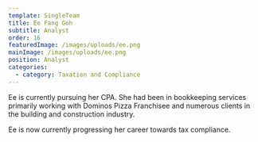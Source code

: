 ```yaml
---
template: SingleTeam
title: Ee Fang Goh
subtitle: Analyst
order: 16
featuredImage: /images/uploads/ee.png
mainImage: /images/uploads/ee.png
position: Analyst
categories:
  - category: Taxation and Compliance
---
```


Ee is currently pursuing her CPA. She had been in bookkeeping services primarily working with Dominos Pizza Franchisee and numerous clients in the building and construction industry.

Ee is now currently progressing her career towards tax compliance.
